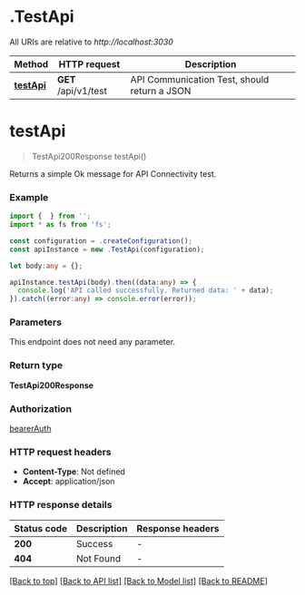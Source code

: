 # .TestApi

All URIs are relative to *http://localhost:3030*

Method | HTTP request | Description
------------- | ------------- | -------------
[**testApi**](TestApi.md#testApi) | **GET** /api/v1/test | API Communication Test, should return a JSON


# **testApi**
> TestApi200Response testApi()

Returns a simple Ok message for API Connectivity test.

### Example


```typescript
import {  } from '';
import * as fs from 'fs';

const configuration = .createConfiguration();
const apiInstance = new .TestApi(configuration);

let body:any = {};

apiInstance.testApi(body).then((data:any) => {
  console.log('API called successfully. Returned data: ' + data);
}).catch((error:any) => console.error(error));
```


### Parameters
This endpoint does not need any parameter.


### Return type

**TestApi200Response**

### Authorization

[bearerAuth](README.md#bearerAuth)

### HTTP request headers

 - **Content-Type**: Not defined
 - **Accept**: application/json


### HTTP response details
| Status code | Description | Response headers |
|-------------|-------------|------------------|
**200** | Success |  -  |
**404** | Not Found |  -  |

[[Back to top]](#) [[Back to API list]](README.md#documentation-for-api-endpoints) [[Back to Model list]](README.md#documentation-for-models) [[Back to README]](README.md)



